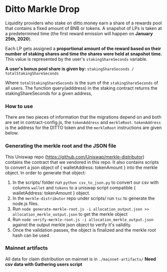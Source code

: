 # Ditto Markle Drop

Liquidity providers who stake on ditto.money earn a share of a rewards pool that contains a fixed amount of BNB or tokens. A snapshot of LPs is taken at a predetermined time (the first reward emission will happen on **January 25th, 2020**). 

Each LP gets assigned a **proportional amount of the reward based on their number of staking shares and time the shares were held at snapshot time.** This value is represented by the user's ```stakingShareSeconds``` variable.

**A user's bonus pool share is given by:**
```stakingShareSeconds / totalStakingShareSeconds```

Where ```totalStakingShareSeconds``` is the sum of the ```stakingShareSeconds``` of all users. The function query(adddress) in the staking contract returns the stakingShareSeconds for a given address,

### How to use

There are two pieces of information that the migrations depend on and both are set in contract-config.js, the `tokenAddress` and `merkleRoot`. `tokenAddress` is the address for the DITTO token and the `merkleRoot` instructions are given below.


### Generating the merkle root and the JSON file

This Uniswap repo (https://github.com/Uniswap/merkle-distributor) contains the contract that we vendored in this repo. It also contains scripts to convert a json object of { walletAddress: tokenAmount } into the merkle object. In order to generate that object:

1. In the scripts/ folder run `python csv_to_json.py` to convert our csv with columns `wallet` and `tokens` to a uniswap script compatible { walletAddress: tokenAmount } object.
2. In the `merkle-distributor` repo under scripts/ run `tsc` to generate the node.js files.
3. Run `node generate-merkle-root.js -i allocation_output.json >> allocation_merkle_output.json` to get the merkle object
4. Run `node verify-merkle-root.js -i allocation_merkle_output.json` against the output merkle json object to verify it's validity.
5. Once the validation passes, the object is finalized and the merkle root hash can be used

### Mainnet artifacts

All data for claim distribution on mainnet is in `./mainnet-artifacts/`
**Need csv data with Gathering users script**
